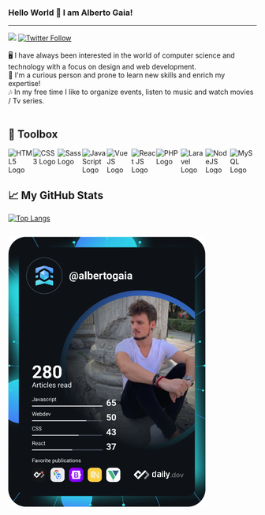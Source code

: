 ### Hello World 👋 I am Alberto Gaia!
---
<a href="https://www.linkedin.com/in/alberto-gaia/" target="_new"><img src="https://img.shields.io/badge/Linkedin-Connect-informational"></a> <a href="https://twitter.com/AlbertoGaiaDev" target="_blank"><img alt="Twitter Follow" src="https://img.shields.io/twitter/follow/AlbertoGaiaDev?style=social"></a>
<br />
<br />
🖥 I have always been interested in the world of computer science and technology with a focus on design and web development.</br>
👾 I'm a curious person and prone to learn new skills and enrich my expertise! 
<br />
🎶 In my free time I like to organize events, listen to music and watch movies / Tv series.
<br />
<br />
<h2>🧰 Toolbox </h2>
<div style="display:flex">
<img src="https://cdn.worldvectorlogo.com/logos/html5.svg" alt="HTML5 Logo" width="50" height="50"/> <img src="https://cdn.worldvectorlogo.com/logos/css-3.svg" alt="CSS3 Logo" width="50" height="50"/><img src="https://cdn.worldvectorlogo.com/logos/sass-1.svg" alt="Sass Logo" width="50" height="50"/>
<img src="https://cdn.worldvectorlogo.com/logos/javascript-1.svg" alt="JavaScript Logo" width="50" height="50"/><img src="https://cdn.worldvectorlogo.com/logos/vue-js-1.svg" alt="VueJS Logo" width="50" height="50"/><img src="https://cdn.worldvectorlogo.com/logos/react-2.svg" alt="React JS Logo" width="50" height="50"/><img src="https://cdn.worldvectorlogo.com/logos/php.svg" alt="PHP Logo" width="50" height="50"/><img src="https://cdn.worldvectorlogo.com/logos/laravel-1.svg" alt="Laravel Logo" width="50" height="50"/><img src="https://cdn.worldvectorlogo.com/logos/nodejs-1.svg" alt="NodeJS Logo" width="50" height="50"/><img src="https://cdn.worldvectorlogo.com/logos/mysql-2.svg" alt="MySQL Logo" width="50" height="50"/>
</div>

## &#x1f4c8; My GitHub Stats

[![Top Langs](https://github-readme-stats.vercel.app/api/top-langs/?username=albertogaia&hide=java,html,css&theme=radical)](https://github.com/anuraghazra/github-readme-stats)

<a href="https://app.daily.dev/albertogaia"><img src="https://github.com/albertogaia/albertogaia/blob/master/devcard.svg?r=a19" width="400" alt="Alberto Gaia's Dev Card"/></a> 
---
